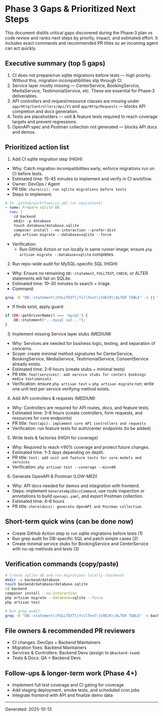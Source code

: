 # Phase 3 Gaps & Prioritized Next Steps

This document distills critical gaps discovered during the Phase‑3 plan vs code review and ranks next steps by priority, impact, and estimated effort. It includes exact commands and recommended PR titles so an incoming agent can act quickly.

## Executive summary (top 5 gaps)
1. CI does not prepare/run sqlite migrations before tests — high priority. Without this, migration incompatibilities slip through CI.
2. Service layer mostly missing — CenterService, BookingService, MediaService, TestimonialService, etc. These are essential for Phase‑3 deliverables.
3. API controllers and request/resource classes are missing under `app/Http/Controllers/Api/V1` and `app/Http/Requests` — blocks API completion and docs generation.
4. Tests are placeholders — unit & feature tests required to reach coverage targets and prevent regressions.
5. OpenAPI spec and Postman collection not generated — blocks API docs and demos.

## Prioritized action list

1) Add CI sqlite migration step (HIGH)
- Why: Catch migration incompatibilities early; enforce migrations run on CI before tests.
- Estimated time: 15–45 minutes to implement and verify in CI workflow.
- Owner: DevOps / Agent
- PR title: `chore(ci): run sqlite migrations before tests`
- Steps to implement:

```yaml
# In .github/workflows/ci.yml (or equivalent)
- name: Prepare sqlite DB
  run: |
    cd backend
    mkdir -p database
    touch database/database.sqlite
    composer install --no-interaction --prefer-dist
    php artisan migrate --database=sqlite --force
```

- Verification:
  - Run GitHub Action or run locally in same runner image; ensure `php artisan migrate --database=sqlite` completes.

2) Run repo-wide audit for MySQL-specific SQL (HIGH)
- Why: Ensure no remaining `DB::statement`, `FULLTEXT`, `CHECK`, or ALTER statements will fail on SQLite.
- Estimated time: 10–30 minutes to search + triage.
- Command:

```bash
grep -R "DB::statement\|FULLTEXT\|fullText\|CHECK\|ALTER TABLE" -n || true
```

- If finds exist, apply guard:

```php
if (DB::getDriverName() === 'mysql') {
    DB::statement("...mysql sql...");
}
```

3) Implement missing Service layer stubs (MEDIUM)
- Why: Services are needed for business logic, testing, and separation of concerns.
- Scope: create minimal method signatures for CenterService, BookingService, MediaService, TestimonialService, ConsentService already exists.
- Estimated time: 2–6 hours (create stubs + minimal tests)
- PR title: `feat(services): add service stubs for centers bookings media testimonials`
- Verification: ensure `php artisan test` + `php artisan migrate` run; write one unit test per service verifying method exists.

4) Add API controllers & requests (MEDIUM)
- Why: Controllers are required for API routes, docs, and feature tests.
- Estimated time: 3–8 hours (create controllers, form requests, and resources for core endpoints)
- PR title: `feat(api): implement core API controllers and requests`
- Verification: run feature tests for auth/center endpoints (to be added)

5) Write tests & factories (HIGH for coverage)
- Why: Required to reach ≥90% coverage and protect future changes.
- Estimated time: 1–3 days depending on depth.
- PR title: `test: add unit and feature tests for core models and services`
- Verification: `php artisan test --coverage --min=90`

6) Generate OpenAPI & Postman (LOW-MED)
- Why: API docs needed for demos and integration with frontend.
- Steps: implement `GenerateApiDocsCommand`, use route inspection or annotations to build `openapi.yaml`, and export Postman collection.
- Estimated time: 4–8 hours
- PR title: `chore(docs): generate OpenAPI and Postman collection`

## Short-term quick wins (can be done now)
- Create GitHub Action step to run sqlite migrations before tests (1)
- Run grep audit for DB-specific SQL and patch simple cases (2)
- Create minimal service stubs for BookingService and CenterService with no-op methods and tests (3)

## Verification commands (copy/paste)

```bash
# Create sqlite db and run migrations locally (backend)
mkdir -p backend/database
touch backend/database/database.sqlite
cd backend
composer install --no-interaction
php artisan migrate --database=sqlite --force
php artisan test

# Run grep audit
grep -R "DB::statement\|FULLTEXT\|fullText\|CHECK\|ALTER TABLE" -n backend || true
```

## File owners & recommended PR reviewers
- CI changes: DevOps + Backend Maintainers
- Migration fixes: Backend Maintainers
- Services & Controllers: Backend Devs (assign to `@backend-team`)
- Tests & Docs: QA + Backend Devs

## Follow-ups & longer-term work (Phase 4+)
- Implement full test coverage and CI gating for coverage
- Add staging deployment, smoke tests, and scheduled cron jobs
- Integrate frontend with API and finalize demo data

---

Generated: 2025-10-13
